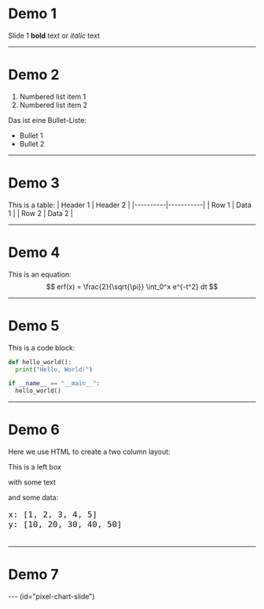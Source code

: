 # Demo 1
Slide 1 **bold** text or *italic* text

---
# Demo 2
1. Numbered list item 1
2. Numbered list item 2

Das ist eine Bullet-Liste:
- Bullet 1
- Bullet 2

---
# Demo 3
This is a table:
| Header 1 | Header 2  |
|----------|-----------|
| Row 1    | Data 1    |
| Row 2    | Data 2    |

---
# Demo 4
This is an equation:
$$
erf(x) = \frac{2}{\sqrt{\pi}} \int_0^x e^{-t^2} dt
$$

---
# Demo 5
This is a code block:
```python
def hello_world():
  print("Hello, World!")

if __name__ == "__main__":
  hello_world()
```

---
# Demo 6
Here we use HTML to create a two column layout:
<div>
  <div class="leftBox">
    <p class="mainBullet">This is a left box</p>
    <p class="subBullet">with some text</p>
    </div>	
  <div class="spacer"></div>
  <div class="rightBox">
    and some data:
    <pre style="font-size: large;">
<code>x: [1, 2, 3, 4, 5]
y: [10, 20, 30, 40, 50]</code>
		</pre>
	</div>
</div>

--- 
<h1>Demo 7</h1>
<div id="pixel-chart"></div>
  <script>
    // Hinweis: Diese Funktion(en) müssen schon vorher global verfügbar sein:
    //   createFigure(), addAxes(), addLine()
    // und d3.js natürlich geladen.

    // Wir lassen den Plot erst "live" zeichnen, wenn die Folie wirklich aktiv wird:
    let myFig = null;
    let axesAlready = false;

    Reveal.on('slidechanged', event => {
      if (event.currentSlide.id === 'pixel-chart-slide') {
        if (!myFig) {
          myFig = createFigure("pixel-chart", 800, 400, { top:50, right:50, bottom:50, left:50 });
        }
        if (!axesAlready) {
          const sampleData1 = [
            { x: 0, y:  5 },
            { x: 1, y: 10 },
            { x: 2, y:  8 },
            { x: 3, y: 15 },
            { x: 4, y: 12 },
            { x: 5, y: 20 }
          ];
          const sampleData2 = [
            { x: 0, y: 15 },
            { x: 1, y: 12 },
            { x: 2, y: 18 },
            { x: 3, y: 10 },
            { x: 4, y: 17 },
            { x: 5, y: 22 }
          ];

          const allX = sampleData1.map(d => d.x).concat(sampleData2.map(d => d.x));
          const allY = sampleData1.map(d => d.y).concat(sampleData2.map(d => d.y));
          addAxes(myFig, d3.extent(allX), [0, d3.max(allY)], 5, 5);

          addLine(myFig, sampleData1, {
            curve: d3.curveNatural,
            lineColor: "#A0A",
            lineWidth: 3,
            pointSize: 6,
            pointColor: "#F0F"
          });
          addLine(myFig, sampleData2, {
            curve: d3.curveNatural,
            lineColor: "#0A0",
            lineWidth: 3,
            pointSize: 6,
            pointColor: "#0F0"
          });

          axesAlready = true;
        }
      }
    });
  </script>
  --- (id="pixel-chart-slide")